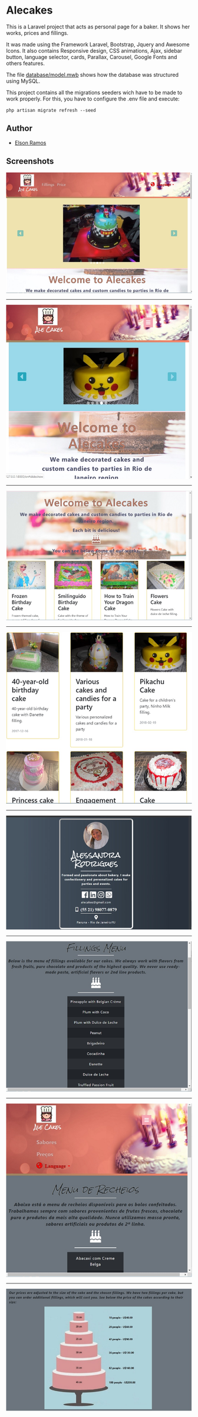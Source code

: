 # Alecakes
This is a Laravel project that acts as personal page for a baker. It shows her works, prices and fillings.

It was made using the Framework Laravel, Bootstrap, Jquery and Awesome Icons. It also contains Responsive design, CSS animations, Ajax, sidebar button, language selector, cards, Parallax, Carousel, Google Fonts and others features.

The file <a href="database/model.mwb">database/model.mwb</a> shows how the database was structured using MySQL.

This project contains all the migrations seeders wich have to be made to work properly. For this, you have to configure the .env file and execute:
```
php artisan migrate refresh --seed
```

## Author
* [Elson Ramos](https://github.com/Elson0509)

## Screenshots
<img src="public/img/git/01.jpg" weight="500">

***

<img src="public/img/git/02.jpg" weight="500">

***

<img src="public/img/git/03.jpg" weight="500">

***

<img src="public/img/git/04.jpg" weight="500">

***

<img src="public/img/git/05.jpg" weight="500">

***

<img src="public/img/git/06.jpg" weight="500">

***

<img src="public/img/git/07.jpg" weight="500">

***

<img src="public/img/git/08.jpg" weight="500">